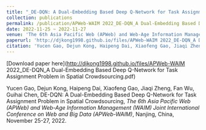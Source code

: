 ```yaml
---
title: "_DE-DQN: A Dual-Embedding Based Deep Q-Network for Task Assignment Problem in Spatial Crowdsourcing"
collection: publications
permalink: /publication/APWeb-WAIM 2022_DE-DQN_A Dual-Embedding Based Deep Q-Network for Task Assignment Problem in Spatial Crowdsourcing
date: 2022-11-25 ~ 2022-11-27
venue: 'The 6th Asia Pacific Web (APWeb) and Web-Age Information Management (WAIM) Joint International Conference on Web and Big Data (APWeb-WAIM)'
paperurl: 'http://djkong1998.github.io/files/APWeb-WAIM 2022_DE-DQN_A Dual-Embedding Based Deep Q-Network for Task Assignment Problem in Spatial Crowdsourcing.pdf'
citation: 'Yucen Gao, Dejun Kong, Haipeng Dai, Xiaofeng Gao, Jiaqi Zheng, Fan Wu, Guihai Chen, DE-DQN: A Dual-Embedding Based Deep Q-Network for Task Assignment Problem in Spatial Crowdsourcing, <i>The 6th Asia Pacific Web (APWeb) and Web-Age Information Management (WAIM) Joint International Conference on Web and Big Data (APWeb-WAIM)</i>, Nanjing, China, November 25-27, 2022.'
---
```

[Download paper here](http://djkong1998.github.io/files/APWeb-WAIM 2022_DE-DQN_A Dual-Embedding Based Deep Q-Network for Task Assignment Problem in Spatial Crowdsourcing.pdf)

Yucen Gao, Dejun Kong, Haipeng Dai, Xiaofeng Gao, Jiaqi Zheng, Fan Wu, Guihai Chen, DE-DQN: A Dual-Embedding Based Deep Q-Network for Task Assignment Problem in Spatial Crowdsourcing, <i>The 6th Asia Pacific Web (APWeb) and Web-Age Information Management (WAIM) Joint International Conference on Web and Big Data (APWeb-WAIM)</i>, Nanjing, China, November 25-27, 2022.
